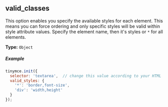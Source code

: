 ## valid_classes

This option enables you specify the available styles for each element. This means you can force ordering and only specific styles will be valid within style attribute values. Specify the element name, then it's styles or `*` for all elements.

**Type:** `Object`

##### Example

```js
tinymce.init({
  selector: 'textarea',  // change this value according to your HTML
  valid_styles: {
    '*': 'border,font-size',
    'div': 'width,height'
  }
});
```
